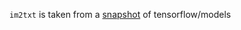 
`im2txt` is taken from a [snapshot](https://github.com/tensorflow/models/tree/c79fa5af15e83bc8df03967c3df42aedbade7456/research/im2txt) of tensorflow/models